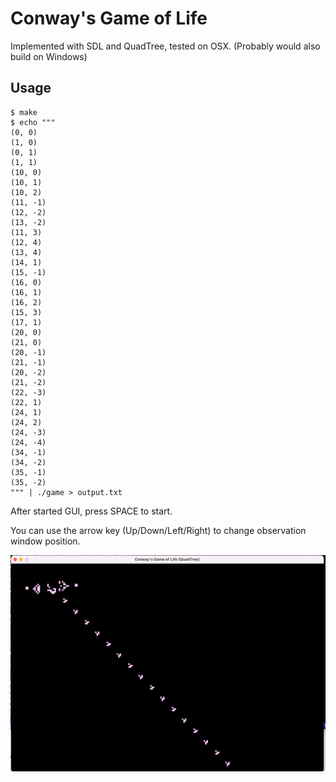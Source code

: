 # Conway's Game of Life

Implemented with SDL and QuadTree, tested on OSX. (Probably would also build on Windows)


## Usage

```
$ make
$ echo """
(0, 0)
(1, 0)
(0, 1)
(1, 1)
(10, 0)
(10, 1)
(10, 2)
(11, -1)
(12, -2)
(13, -2)
(11, 3)
(12, 4)
(13, 4)
(14, 1)
(15, -1)
(16, 0)
(16, 1)
(16, 2)
(15, 3)
(17, 1)
(20, 0)
(21, 0)
(20, -1)
(21, -1)
(20, -2)
(21, -2)
(22, -3)
(22, 1)
(24, 1)
(24, 2)
(24, -3)
(24, -4)
(34, -1)
(34, -2)
(35, -1)
(35, -2)
""" | ./game > output.txt

```

After started GUI, press SPACE to start.

You can use the arrow key (Up/Down/Left/Right) to change observation window position.

![screenshot](./screenshot.png)
